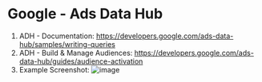 # Google - Ads Data Hub

1. ADH - Documentation: https://developers.google.com/ads-data-hub/samples/writing-queries
2. ADH - Build & Manage Audiences: https://developers.google.com/ads-data-hub/guides/audience-activation
3. Example Screenshot: ![image](https://github.com/ray-xuanruilee/google_adh_training_sample_queries/assets/83920920/ce7be026-a17c-47c3-98c6-81a0b33a8598)
